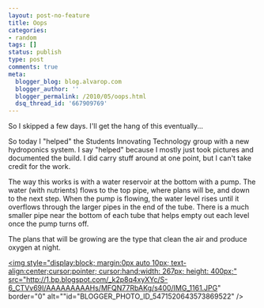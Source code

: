 ```yaml
---
layout: post-no-feature
title: Oops
categories:
- random
tags: []
status: publish
type: post
comments: true
meta:
  blogger_blog: blog.alvarop.com
  blogger_author: ''
  blogger_permalink: /2010/05/oops.html
  dsq_thread_id: '667909769'
---
```

So I skipped a few days. I'll get the hang of this eventually...

So today I "helped" the Students Innovating Technology group with a new hydroponics system. I say "helped" because I mostly just took pictures and documented the build. I did carry stuff around at one point, but I can't take credit for the work.

The way this works is with a water reservoir at the bottom with a pump. The water (with nutrients) flows to the top pipe, where plans will be, and down to the next step. When the pump is flowing, the water level rises until it overflows through the larger pipes in the end of the tube. There is a much smaller pipe near the bottom of each tube that helps empty out each level once the pump turns off. 

The plans that will be growing are the type that clean the air and produce oxygen at night.

<a href="http://1.bp.blogspot.com/_k2p8q4xyXYc/S-6_CTVv69I/AAAAAAAAAHs/MFQN77RbAKg/s1600/IMG_1161.JPG"><img style="display:block; margin:0px auto 10px; text-align:center;cursor:pointer; cursor:hand;width: 267px; height: 400px;" src="http://1.bp.blogspot.com/_k2p8q4xyXYc/S-6_CTVv69I/AAAAAAAAAHs/MFQN77RbAKg/s400/IMG_1161.JPG" border="0" alt=""id="BLOGGER_PHOTO_ID_5471520643573869522" /></a>
